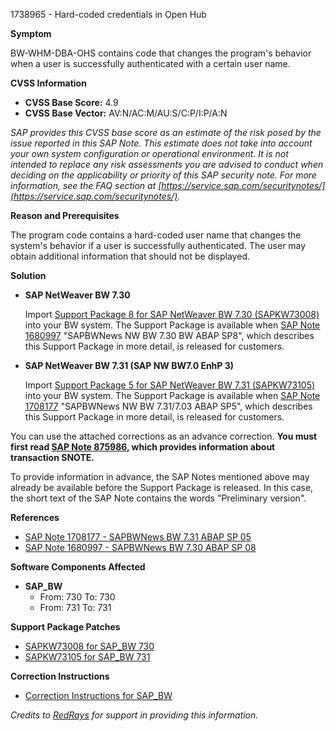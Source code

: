 1738965 - Hard-coded credentials in Open Hub

**Symptom**

BW-WHM-DBA-OHS contains code that changes the program's behavior when a user is successfully authenticated with a certain user name.

**CVSS Information**

- **CVSS Base Score:** 4.9
- **CVSS Base Vector:** AV:N/AC:M/AU:S/C:P/I:P/A:N

_SAP provides this CVSS base score as an estimate of the risk posed by the issue reported in this SAP Note. This estimate does not take into account your own system configuration or operational environment. It is not intended to replace any risk assessments you are advised to conduct when deciding on the applicability or priority of this SAP security note. For more information, see the FAQ section at [https://service.sap.com/securitynotes/](https://service.sap.com/securitynotes/)._

**Reason and Prerequisites**

The program code contains a hard-coded user name that changes the system's behavior if a user is successfully authenticated. The user may obtain additional information that should not be displayed.

**Solution**

- **SAP NetWeaver BW 7.30**
  
  Import [Support Package 8 for SAP NetWeaver BW 7.30 (SAPKW73008)](https://me.sap.com/supportpackage/SAPKW73008) into your BW system. The Support Package is available when [SAP Note 1680997](https://me.sap.com/notes/1680997) "SAPBWNews NW BW 7.30 BW ABAP SP8", which describes this Support Package in more detail, is released for customers.

- **SAP NetWeaver BW 7.31 (SAP NW BW7.0 EnhP 3)**
  
  Import [Support Package 5 for SAP NetWeaver BW 7.31 (SAPKW73105)](https://me.sap.com/supportpackage/SAPKW73105) into your BW system. The Support Package is available when [SAP Note 1708177](https://me.sap.com/notes/1708177) "SAPBWNews NW BW 7.31/7.03 ABAP SP5", which describes this Support Package in more detail, is released for customers.

You can use the attached corrections as an advance correction. **You must first read [SAP Note 875986](https://me.sap.com/notes/875986), which provides information about transaction SNOTE.**

To provide information in advance, the SAP Notes mentioned above may already be available before the Support Package is released. In this case, the short text of the SAP Note contains the words "Preliminary version".

**References**

- [SAP Note 1708177 - SAPBWNews BW 7.31 ABAP SP 05](https://me.sap.com/notes/1708177)
- [SAP Note 1680997 - SAPBWNews BW 7.30 ABAP SP 08](https://me.sap.com/notes/1680997)

**Software Components Affected**

- **SAP_BW**
  - From: 730 To: 730
  - From: 731 To: 731

**Support Package Patches**

- [SAPKW73008 for SAP_BW 730](https://me.sap.com/supportpackage/SAPKW73008)
- [SAPKW73105 for SAP_BW 731](https://me.sap.com/supportpackage/SAPKW73105)

**Correction Instructions**

- [Correction Instructions for SAP_BW](https://me.sap.com/corrins/0001738965/30)

*Credits to [RedRays](https://redrays.io) for support in providing this information.*